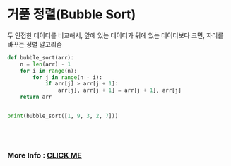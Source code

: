 # 거품 정렬(Bubble Sort)
두 인접한 데이터를 비교해서, 앞에 있는 데이터가 뒤에 있는 데이터보다 크면, 자리를 바꾸는 정렬 알고리즘  
```python
def bubble_sort(arr):
    n = len(arr) - 1
    for i in range(n):
        for j in range(n - i):
            if arr[j] > arr[j + 1]:
                arr[j], arr[j + 1] = arr[j + 1], arr[j]
    return arr


print(bubble_sort([1, 9, 3, 2, 7]))
```  
<br><br>
### More Info : [CLICK ME](https://computer-science-student.tistory.com/355)
